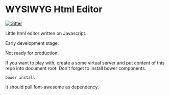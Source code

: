 # WYSIWYG Html Editor

[![Gitter](https://badges.gitter.im/Join%20Chat.svg)](https://gitter.im/zoonman/zmhtmleditor?utm_source=badge&utm_medium=badge&utm_campaign=pr-badge&utm_content=badge)

Little html editor written on Javascript. 

Early development stage.

Not ready for production.

If you want to play with, create a some virtual server and put content of this repo into document root. 
Don't forget to install bower components.

  `bower install`
  
It should pull font-awesome as dependency.   

